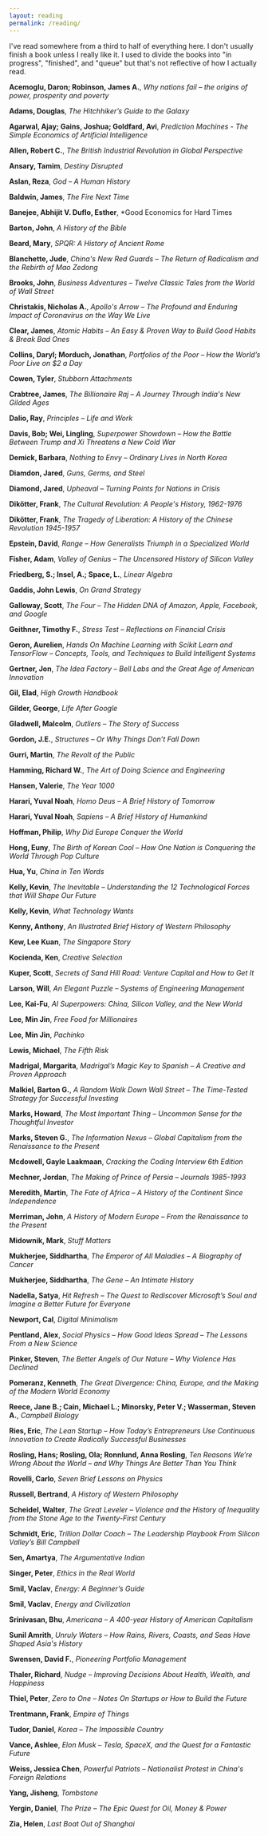 ```yaml
---
layout: reading
permalink: /reading/
---
```


I've read somewhere from a third to half of everything here. I don't usually finish a book unless I really like it. I used to divide the books into "in progress", "finished", and "queue" but that's not reflective of how I actually read.

**Acemoglu, Daron; Robinson, James A.**, _Why nations fail – the origins of power, prosperity and poverty_

**Adams, Douglas**, _The Hitchhiker’s Guide to the Galaxy_

**Agarwal, Ajay; Gains, Joshua; Goldfard, Avi**, _Prediction Machines - The Simple Economics of Artificial Intelligence_

**Allen, Robert C.**, _The British Industrial Revolution in Global Perspective_

**Ansary, Tamim**, _Destiny Disrupted_

**Aslan, Reza**, _God – A Human History_

**Baldwin, James**, _The Fire Next Time_

**Banejee, Abhijit V. Duflo, Esther**, \*Good Economics for Hard Times

**Barton, John**, _A History of the Bible_

**Beard, Mary**, _SPQR: A History of Ancient Rome_

**Blanchette, Jude**, _China's New Red Guards – The Return of Radicalism and the Rebirth of Mao Zedong_

**Brooks, John**, _Business Adventures – Twelve Classic Tales from the World of Wall Street_

**Christakis, Nicholas A.**, _Apollo's Arrow – The Profound and Enduring Impact of Coronavirus on the Way We Live_

**Clear, James**, _Atomic Habits – An Easy & Proven Way to Build Good Habits & Break Bad Ones_

**Collins, Daryl; Morduch, Jonathan**, _Portfolios of the Poor – How the World’s Poor Live on \$2 a Day_

**Cowen, Tyler**, _Stubborn Attachments_

**Crabtree, James**, _The Billionaire Raj – A Journey Through India's New Gilded Ages_

**Dalio, Ray**, _Principles – Life and Work_

**Davis, Bob; Wei, Lingling**, _Superpower Showdown – How the Battle Between Trump and Xi Threatens a New Cold War_

**Demick, Barbara**, _Nothing to Envy – Ordinary Lives in North Korea_

**Diamdon, Jared**, _Guns, Germs, and Steel_

**Diamond, Jared**, _Upheaval – Turning Points for Nations in Crisis_

**Dikötter, Frank**, _The Cultural Revolution: A People's History, 1962-1976_

**Dikötter, Frank**, _The Tragedy of Liberation: A History of the Chinese Revolution 1945-1957_

**Epstein, David**, _Range – How Generalists Triumph in a Specialized World_

**Fisher, Adam**, _Valley of Genius – The Uncensored History of Silicon Valley_

**Friedberg, S.; Insel, A.; Space, L.**, _Linear Algebra_

**Gaddis, John Lewis**, _On Grand Strategy_

**Galloway, Scott**, _The Four – The Hidden DNA of Amazon, Apple, Facebook, and Google_

**Geithner, Timothy F.**, _Stress Test – Reflections on Financial Crisis_

**Geron, Aurelien**, _Hands On Machine Learning with Scikit Learn and TensorFlow – Concepts, Tools, and Techniques to Build Intelligent Systems_

**Gertner, Jon**, _The Idea Factory – Bell Labs and the Great Age of American Innovation_

**Gil, Elad**, _High Growth Handbook_

**Gilder, George**, _Life After Google_

**Gladwell, Malcolm**, _Outliers – The Story of Success_

**Gordon, J.E.**, _Structures – Or Why Things Don’t Fall Down_

**Gurri, Martin**, _The Revolt of the Public_

**Hamming, Richard W.**, _The Art of Doing Science and Engineering_

**Hansen, Valerie**, _The Year 1000_

**Harari, Yuval Noah**, _Homo Deus – A Brief History of Tomorrow_

**Harari, Yuval Noah**, _Sapiens – A Brief History of Humankind_

**Hoffman, Philip**, _Why Did Europe Conquer the World_

**Hong, Euny**, _The Birth of Korean Cool – How One Nation is Conquering the World Through Pop Culture_

**Hua, Yu**, _China in Ten Words_

**Kelly, Kevin**, _The Inevitable – Understanding the 12 Technological Forces that Will Shape Our Future_

**Kelly, Kevin**, _What Technology Wants_

**Kenny, Anthony**, _An Illustrated Brief History of Western Philosophy_

**Kew, Lee Kuan**, _The Singapore Story_

**Kocienda, Ken**, _Creative Selection_

**Kuper, Scott**, _Secrets of Sand Hill Road: Venture Capital and How to Get It_

**Larson, Will**, _An Elegant Puzzle – Systems of Engineering Management_

**Lee, Kai-Fu**, _AI Superpowers: China, Silicon Valley, and the New World_

**Lee, Min Jin**, _Free Food for Millionaires_

**Lee, Min Jin**, _Pachinko_

**Lewis, Michael**, _The Fifth Risk_

**Madrigal, Margarita**, _Madrigal’s Magic Key to Spanish – A Creative and Proven Approach_

**Malkiel, Barton G.**, _A Random Walk Down Wall Street – The Time-Tested Strategy for Successful Investing_

**Marks, Howard**, _The Most Important Thing – Uncommon Sense for the Thoughtful Investor_

**Marks, Steven G.**, _The Information Nexus – Global Capitalism from the Renaissance to the Present_

**Mcdowell, Gayle Laakmaan**, _Cracking the Coding Interview 6th Edition_

**Mechner, Jordan**, _The Making of Prince of Persia – Journals 1985-1993_

**Meredith, Martin**, _The Fate of Africa – A History of the Continent Since Independence_

**Merriman, John**, _A History of Modern Europe – From the Renaissance to the Present_

**Midownik, Mark**, _Stuff Matters_

**Mukherjee, Siddhartha**, _The Emperor of All Maladies – A Biography of Cancer_

**Mukherjee, Siddhartha**, _The Gene – An Intimate History_

**Nadella, Satya**, _Hit Refresh – The Quest to Rediscover Microsoft’s Soul and Imagine a Better Future for Everyone_

**Newport, Cal**, _Digital Minimalism_

**Pentland, Alex**, _Social Physics – How Good Ideas Spread – The Lessons From a New Science_

**Pinker, Steven**, _The Better Angels of Our Nature – Why Violence Has Declined_

**Pomeranz, Kenneth**, _The Great Divergence: China, Europe, and the Making of the Modern World Economy_

**Reece, Jane B.; Cain, Michael L.; Minorsky, Peter V.; Wasserman, Steven A.**, _Campbell Biology_

**Ries, Eric**, _The Lean Startup – How Today’s Entrepreneurs Use Continuous Innovation to Create Radically Successful Businesses_

**Rosling, Hans; Rosling, Ola; Ronnlund, Anna Rosling**, _Ten Reasons We’re Wrong About the World – and Why Things Are Better Than You Think_

**Rovelli, Carlo**, _Seven Brief Lessons on Physics_

**Russell, Bertrand**, _A History of Western Philosophy_

**Scheidel, Walter**, _The Great Leveler – Violence and the History of Inequality from the Stone Age to the Twenty-First Century_

**Schmidt, Eric**, _Trillion Dollar Coach – The Leadership Playbook From Silicon Valley’s Bill Campbell_

**Sen, Amartya**, _The Argumentative Indian_

**Singer, Peter**, _Ethics in the Real World_

**Smil, Vaclav**, _Energy: A Beginner’s Guide_

**Smil, Vaclav**, _Energy and Civilization_

**Srinivasan, Bhu**, _Americana – A 400-year History of American Capitalism_

**Sunil Amrith**, _Unruly Waters – How Rains, Rivers, Coasts, and Seas Have Shaped Asia's History_

**Swensen, David F.**, _Pioneering Portfolio Management_

**Thaler, Richard**, _Nudge – Improving Decisions About Health, Wealth, and Happiness_

**Thiel, Peter**, _Zero to One – Notes On Startups or How to Build the Future_

**Trentmann, Frank**, _Empire of Things_

**Tudor, Daniel**, _Korea – The Impossible Country_

**Vance, Ashlee**, _Elon Musk – Tesla, SpaceX, and the Quest for a Fantastic Future_

**Weiss, Jessica Chen**, _Powerful Patriots – Nationalist Protest in China's Foreign Relations_

**Yang, Jisheng**, _Tombstone_

**Yergin, Daniel**, _The Prize – The Epic Quest for Oil, Money & Power_

**Zia, Helen**, _Last Boat Out of Shanghai_
